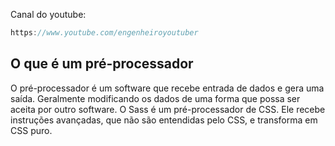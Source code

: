 Canal do youtube:

```js
https://www.youtube.com/engenheiroyoutuber
```

## O que é um pré-processador

O pré-processador é um software que recebe entrada de dados e gera uma saída.
Geralmente modificando os dados de uma forma que possa ser aceita por outro
software. O Sass é um pré-processador de CSS. Ele recebe instruções avançadas,
que não são entendidas pelo CSS, e transforma em CSS puro.
